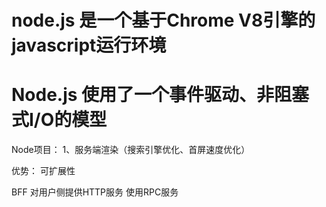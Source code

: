 # node.js 是一个基于Chrome V8引擎的javascript运行环境
# Node.js 使用了一个事件驱动、非阻塞式I/O的模型

Node项目：
1、服务端渲染（搜索引擎优化、首屏速度优化）

优势：
可扩展性

BFF
对用户侧提供HTTP服务
使用RPC服务

